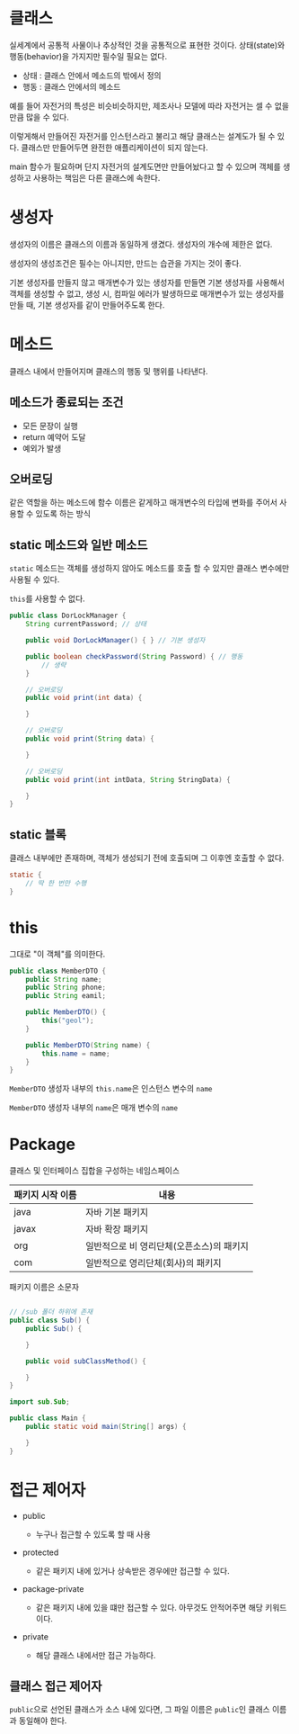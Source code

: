 # 클래스 

실세계에서 공통적 사물이나 추상적인 것을 공통적으로 표현한 것이다.
상태(state)와 행동(behavior)을 가지지만 필수일 필요는 없다.

- 상태 : 클래스 안에서 메소드의 밖에서 정의
- 행동 : 클래스 안에서의 메소드

예를 들어 자전거의 특성은 비슷비슷하지만, 제조사나 모델에 따라 자전거는 셀 수 없을 만큼 많을 수 있다.

이렇게해서 만들어진 자전거를 인스턴스라고 불리고 해당 클래스는 설계도가 될 수 있다.
클래스만 만들어두면 완전한 애플리케이션이 되지 않는다. 

main 함수가 필요하며 단지 자전거의 설계도면만 만들어놨다고 할 수 있으며 객체를 생성하고 사용하는 책임은 다른 클래스에 속한다.

# 생성자

생성자의 이름은 클래스의 이름과 동일하게 생겼다. 생성자의 개수에 제한은 없다.

생성자의 생성조건은 필수는 아니지만, 만드는 습관을 가지는 것이 좋다.

기본 생성자를 만들지 않고 매개변수가 있는 생성자를 만들면 기본 생성자를 사용해서 객체를 생성할 수 없고, 생성 시, 컴파일 에러가 발생하므로 매개변수가 있는 생성자를 만들 때, 기본 생성자를 같이 만들어주도록 한다.

# 메소드

클래스 내에서 만들어지며 클래스의 행동 및 행위를 나타낸다.

## 메소드가 종료되는 조건
  - 모든 문장이 실행
  - return 예약어 도달
  - 예외가 발생

## 오버로딩

같은 역할을 하는 메소드에 함수 이름은 같게하고 매개변수의 타입에 변화를 주어서 사용할 수 있도록 하는 방식

## static 메소드와 일반 메소드

`static` 메소드는 객체를 생성하지 않아도 메소드를 호출 할 수 있지만 클래스 변수에만 사용될 수 있다.

`this`를 사용할 수 없다.

```java
public class DorLockManager {
    String currentPassword; // 상태

    public void DorLockManager() { } // 기본 생성자

    public boolean checkPassword(String Password) { // 행동
        // 생략
    }

    // 오버로딩
    public void print(int data) {

    }

    // 오버로딩
    public void print(String data) {

    }

    // 오버로딩
    public void print(int intData, String StringData) {

    }
}
```
## static 블록

클래스 내부에만 존재하며, 객체가 생성되기 전에 호출되며 그 이후엔 호출할 수 없다.

```java
static {
    // 딱 한 번만 수행
}
```

# this

그대로 "이 객체"를 의미한다.

```java
public class MemberDTO {
    public String name;
    public String phone;
    public String eamil;

    public MemberDTO() {
        this("geol");
    }

    public MemberDTO(String name) {
        this.name = name;
    }
}
```

`MemberDTO` 생성자 내부의 `this.name`은 인스턴스 변수의 `name`

`MemberDTO` 생성자 내부의 `name`은 매개 변수의 `name`

# Package

클래스 및 인터페이스 집합을 구성하는 네임스페이스

| 패키지 시작 이름 |                  내용            |
|--------------|---------------------------------|
| java         | 자바 기본 패키지                    |
| javax        | 자바 확장 패키지                    |
| org          | 일반적으로 비 영리단체(오픈소스)의 패키지 |
| com          | 일반적으로 영리단체(회사)의 패키지       |

패키지 이름은 소문자

```java

// /sub 폴더 하위에 존재
public class Sub() {
    public Sub() {

    }

    public void subClassMethod() {

    }
}
```

```java
import sub.Sub;

public class Main {
    public static void main(String[] args) {

    }
}
```

# 접근 제어자

- public
  - 누구나 접근할 수 있도록 할 때 사용

- protected
  - 같은 패키지 내에 있거나 상속받은 경우에만 접근할 수 있다.

- package-private
  - 같은 패키지 내에 있을 떄만 접근할 수 있다. 아무것도 안적어주면 해당 키워드이다.

- private
  - 해당 클래스 내에서만 접근 가능하다.

## 클래스 접근 제어자

`public`으로 선언된 클래스가 소스 내에 있다면, 그 파일 이름은 `public`인 클래스 이름과 동일해야 한다.
